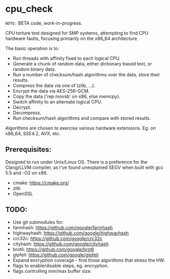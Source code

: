 # cpu_check

`NOTE:` BETA code, work-in-progress.

CPU torture test designed for SMP systems, attempting to find CPU hardware faults, focusing primarily on the x86_64 architecture.

The basic operation is to:
* Run threads with affinity fixed to each logical CPU.
* Generate a chunk of random data, either dictionary based text, or random binary data.
* Run a number of checksum/hash algorithms over the data, store their results.
* Compress the data via one of (zlib, ...).
* Encrypt the data via AES-256-GCM.
* Copy the data ('rep movsb' on x86, else memcpy).
* Switch affinity to an alternate logical CPU.
* Decrypt.
* Decompress.
* Run checksum/hash algorithms and compare with stored results.

Algorithms are chosen to exercise various hardware extensions. Eg. on x86_64, SSE4.2, AVX, etc.

## Prerequisites:

Designed to run under Unix/Linux OS. There is a preference for the Clang/LLVM compiler, as I've found unexplained SEGV when built with gcc 5.5 and -O2 on x86.

* cmake: https://cmake.org/
* zlib
* OpenSSL

## TODO:

* Use git submodules for:
 * farmhash: https://github.com/google/farmhash
 * highwayhash: https://github.com/google/highwayhash
 * crc32c: https://github.com/google/crc32c
 * cityhash: https://github.com/google/cityhash
 * brotli: https://github.com/google/brotli
 * gipfeli: https://github.com/google/gipfeli
* Expand encryption coverage - find those algorithms that stress the HW.
* flags to enable/disable steps, eg. encryption.
* flags controlling min/max buffer size.
